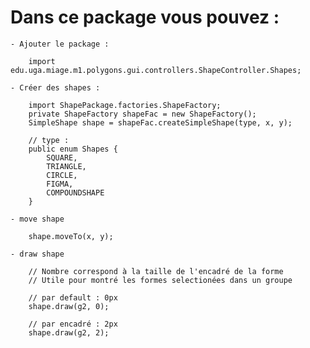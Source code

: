 # Dans ce package vous pouvez :
    - Ajouter le package :
```
    import edu.uga.miage.m1.polygons.gui.controllers.ShapeController.Shapes;
```
    - Créer des shapes :
```
    import ShapePackage.factories.ShapeFactory;
    private ShapeFactory shapeFac = new ShapeFactory();
    SimpleShape shape = shapeFac.createSimpleShape(type, x, y);

    // type :
    public enum Shapes {
        SQUARE,
        TRIANGLE,
        CIRCLE,
        FIGMA,
        COMPOUNDSHAPE
    }
```

    - move shape
```
    shape.moveTo(x, y);
```

    - draw shape
```
    // Nombre correspond à la taille de l'encadré de la forme
    // Utile pour montré les formes selectionées dans un groupe

    // par default : 0px
    shape.draw(g2, 0);

    // par encadré : 2px
    shape.draw(g2, 2);
```